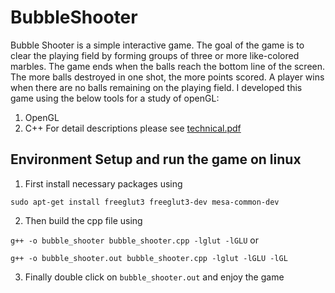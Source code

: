 # BubbleShooter
Bubble Shooter is a simple interactive game. The goal of the game is to clear the playing field by forming groups of three or more like-colored marbles. The game ends when the balls reach the bottom line of the screen. The more balls destroyed in one shot, the more points scored. A player wins when there are no balls remaining on the playing field. I developed this game using the below tools for a study of openGL:
1. OpenGL
2. C++
For detail descriptions please see [technical.pdf](technical_doc.pdf)

## Environment Setup and run the game on linux
1. First install necessary packages using 

  ```sudo apt-get install freeglut3 freeglut3-dev mesa-common-dev```

2. Then build the cpp file using

  ```g++ -o bubble_shooter bubble_shooter.cpp -lglut -lGLU```
  or

  ```g++ -o bubble_shooter.out bubble_shooter.cpp -lglut -lGLU -lGL```

3. Finally double click on `bubble_shooter.out` and enjoy the game
